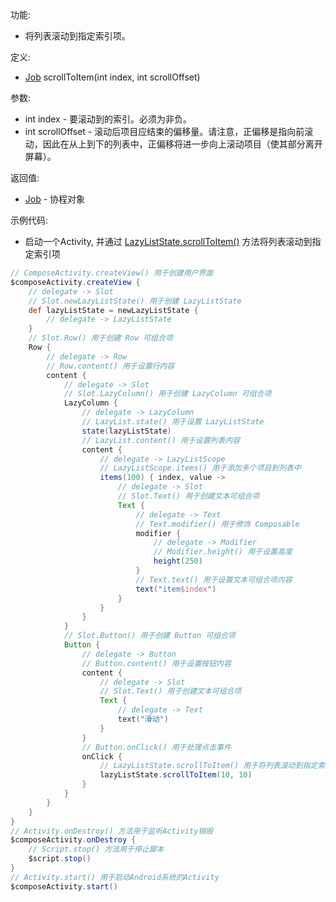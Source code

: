 功能:

+ 将列表滚动到指定索引项。

定义:

+ [Job](/API/Coroutines/Job/README.md) scrollToItem(int index, int scrollOffset)

参数:

+ int index - 要滚动到的索引。必须为非负。
+ int scrollOffset - 滚动后项目应结束的偏移量。请注意，正偏移是指向前滚动，因此在从上到下的列表中，正偏移将进一步向上滚动项目（使其部分离开屏幕）。

返回值:

+ [Job](/API/Coroutines/Job/README.md) - 协程对象

示例代码:

+ 启动一个Activity,
  并通过 [LazyListState.scrollToItem()](/API/UI/Compose/State/LazyListState/README.md?id=scrollToItem)
  方法将列表滚动到指定索引项

```groovy
// ComposeActivity.createView() 用于创建用户界面
$composeActivity.createView {
    // delegate -> Slot
    // Slot.newLazyListState() 用于创建 LazyListState
    def lazyListState = newLazyListState {
        // delegate -> LazyListState
    }
    // Slot.Row() 用于创建 Row 可组合项
    Row {
        // delegate -> Row
        // Row.content() 用于设置行内容
        content {
            // delegate -> Slot
            // Slot.LazyColumn() 用于创建 LazyColumn 可组合项
            LazyColumn {
                // delegate -> LazyColumn
                // LazyList.state() 用于设置 LazyListState
                state(lazyListState)
                // LazyList.content() 用于设置列表内容
                content {
                    // delegate -> LazyListScope
                    // LazyListScope.items() 用于添加多个项目到列表中
                    items(100) { index, value ->
                        // delegate -> Slot
                        // Slot.Text() 用于创建文本可组合项
                        Text {
                            // delegate -> Text
                            // Text.modifier() 用于修饰 Composable
                            modifier {
                                // delegate -> Modifier
                                // Modifier.height() 用于设置高度
                                height(250)
                            }
                            // Text.text() 用于设置文本可组合项内容
                            text("item$index")
                        }
                    }
                }
            }
            // Slot.Button() 用于创建 Button 可组合项
            Button {
                // delegate -> Button
                // Button.content() 用于设置按钮内容
                content {
                    // delegate -> Slot
                    // Slot.Text() 用于创建文本可组合项
                    Text {
                        // delegate -> Text
                        text("滑动")
                    }
                }
                // Button.onClick() 用于处理点击事件
                onClick {
                    // LazyListState.scrollToItem() 用于将列表滚动到指定索引项
                    lazyListState.scrollToItem(10, 10)
                }
            }
        }
    }
}
// Activity.onDestroy() 方法用于监听Activity销毁
$composeActivity.onDestroy {
    // Script.stop() 方法用于停止脚本
    $script.stop()
}
// Activity.start() 用于启动Android系统的Activity
$composeActivity.start()
```